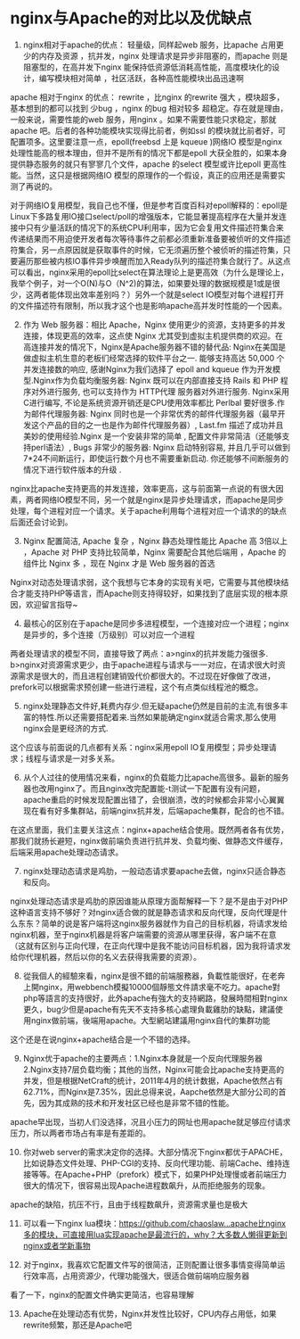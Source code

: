# nginx与Apache的对比以及优缺点

1. nginx相对于apache的优点： 轻量级，同样起web 服务，比apache 占用更少的内存及资源 ，抗并发，nginx 处理请求是异步非阻塞的，而apache 则是阻塞型的，在高并发下nginx 能保持低资源低消耗高性能，高度模块化的设计，编写模块相对简单 ，社区活跃，各种高性能模块出品迅速啊

apache 相对于nginx 的优点： rewrite ，比nginx 的rewrite 强大 ，模块超多，基本想到的都可以找到 少bug ，nginx 的bug 相对较多 超稳定。存在就是理由，一般来说，需要性能的web 服务，用nginx 。如果不需要性能只求稳定，那就apache 吧。后者的各种功能模块实现得比前者，例如ssl 的模块就比前者好，可配置项多。这里要注意一点，epoll(freebsd 上是 kqueue )网络IO 模型是nginx 处理性能高的根本理由，但并不是所有的情况下都是epoll 大获全胜的，如果本身提供静态服务的就只有寥寥几个文件，apache 的select 模型或许比epoll 更高性能。当然，这只是根据网络IO 模型的原理作的一个假设，真正的应用还是需要实测了再说的。


对于网络IO复用模型，我自己也不懂，但是参考百度百科对epoll解释的：epoll是Linux下多路复用IO接口select/poll的增强版本，它能显著提高程序在大量并发连接中只有少量活跃的情况下的系统CPU利用率，因为它会复用文件描述符集合来传递结果而不用迫使开发者每次等待事件之前都必须重新准备要被侦听的文件描述符集合，另一点原因就是获取事件的时候，它无须遍历整个被侦听的描述符集，只要遍历那些被内核IO事件异步唤醒而加入Ready队列的描述符集合就行了。从这点可以看出，nginx采用的epoll比select在算法理论上是更高效（为什么是理论上，我举个例子，对一个O(N)与O（N^2)的算法，如果要处理的数据规模是1或是很少，这两者能体现出效率差别吗？）另外一个就是select IO模型对每个进程打开的文件描述符有限制，所以我才这个也是影响apache高并发时性能的一个因素。

2. 作为 Web 服务器：相比 Apache，Nginx 使用更少的资源，支持更多的并发连接，体现更高的效率，这点使 Nginx 尤其受到虚拟主机提供商的欢迎。在高连接并发的情况下，Nginx是Apache服务器不错的替代品: Nginx在美国是做虚拟主机生意的老板们经常选择的软件平台之一. 能够支持高达 50,000 个并发连接数的响应, 感谢Nginx为我们选择了 epoll and kqueue 作为开发模型.Nginx作为负载均衡服务器: Nginx 既可以在内部直接支持 Rails 和 PHP 程序对外进行服务, 也可以支持作为 HTTP代理 服务器对外进行服务. Nginx采用C进行编写, 不论是系统资源开销还是CPU使用效率都比 Perlbal 要好很多.作为邮件代理服务器: Nginx 同时也是一个非常优秀的邮件代理服务器（最早开发这个产品的目的之一也是作为邮件代理服务器）, Last.fm 描述了成功并且美妙的使用经验.Nginx 是一个安装非常的简单 , 配置文件非常简洁（还能够支持perl语法）, Bugs 非常少的服务器: Nginx 启动特别容易, 并且几乎可以做到7*24不间断运行，即使运行数个月也不需要重新启动. 你还能够不间断服务的情况下进行软件版本的升级 .


nginx比apache支持更高的并发连接，效率更高，这与前面第一点说的有很大因素，两者网络IO模型不同，另一个就是nginx是异步处理请求，而apache是同步处理，每个进程对应一个请求。关于apache利用每个进程对应一个请求的的缺点后面还会讨论到。

3. Nginx 配置简洁, Apache 复杂 ，Nginx 静态处理性能比 Apache 高 3倍以上 ，Apache 对 PHP 支持比较简单，Nginx 需要配合其他后端用 ，Apache 的组件比 Nginx 多 ，现在 Nginx 才是 Web 服务器的首选


Nginx对动态处理请求弱，这个我想与它本身的实现有关吧，它需要与其他模块结合才能支持PHP等语言，而Apache则支持得较好，如果找到了底层实现的根本原因，欢迎留言指导~

4. 最核心的区别在于apache是同步多进程模型，一个连接对应一个进程；nginx是异步的，多个连接（万级别）可以对应一个进程


两者处理请求的模型不同，直接导致了两点：a>nginx的抗并发能力强很多. b>nginx对资源需求更少，由于apache进程与请求与一一对应，在请求很大时资源需求是很大的，而且进程创建销毁代价都很大的。不过现在好像做了改进，prefork可以根据需求预创建一些进行进程，这个有点类似线程池的概念。

5. nginx处理静态文件好,耗费内存少.但无疑apache仍然是目前的主流,有很多丰富的特性.所以还需要搭配着来.当然如果能确定nginx就适合需求,那么使用nginx会是更经济的方式.


这个应该与前面说的几点都有关系：nginx采用epoll IO复用模型；异步处理请求；线程与请求是一对多关系。

6. 从个人过往的使用情况来看，nginx的负载能力比apache高很多。最新的服务器也改用nginx了。而且nginx改完配置能-t测试一下配置有没有问题，apache重启的时候发现配置出错了，会很崩溃，改的时候都会非常小心翼翼现在看有好多集群站，前端nginx抗并发，后端apache集群，配合的也不错。


在这点里面，我们主要关注这点：nginx+apache结合使用。既然两者各有优势，那我们就扬长避短，nginx做前端负责进行抗并发、负载均衡、做静态文件缓存，后端采用apache处理动态请求。

7. nginx处理动态请求是鸡肋，一般动态请求要apache去做，nginx只适合静态和反向。


nginx处理动态请求是鸡肋的原因谁能从原理方面帮解释一下？是不是由于对PHP这种语言支持不够好？对nginx适合做的就是静态请求和反向代理，反向代理是什么东东？简单的说是客户端将这nginx服务器就作为自己的目标机器，将请求发给nginx机器，至于nginx机器是将客户端需要的资源从哪里获得，客户端不在意（这就有区别与正向代理，在正向代理中是我不能访问目标机器，因为我将请求发给你代理机器，然后以你的名义去获得我需要的资源）。

8. 從我個人的經驗來看，nginx是很不錯的前端服務器，負載性能很好，在老奔上開nginx，用webbench模擬10000個靜態文件請求毫不吃力。apache對php等語言的支持很好，此外apache有強大的支持網路，發展時間相對nginx更久，bug少但是apache有先天不支持多核心處理負載雞肋的缺點，建議使用nginx做前端，後端用apache。大型網站建議用nginx自代的集群功能


这个还是在说nginx+apache结合是一个不错的选择。

9. Nginx优于apache的主要两点：1.Nginx本身就是一个反向代理服务器 2.Nginx支持7层负载均衡；其他的当然，Nginx可能会比apache支持更高的并发，但是根据NetCraft的统计，2011年4月的统计数据，Apache依然占有62.71%，而Nginx是7.35%，因此总得来说，Aapche依然是大部分公司的首先，因为其成熟的技术和开发社区已经也是非常不错的性能。


apache早出现，当初人们没选择，况且小压力的网址也用apache就足够应付请求压力，所以两者市场占有率是有差距的。

10. 你对web server的需求决定你的选择。大部分情况下nginx都优于APACHE，比如说静态文件处理、PHP-CGI的支持、反向代理功能、前端Cache、维持连接等等。在Apache+PHP（prefork）模式下，如果PHP处理慢或者前端压力很大的情况下，很容易出现Apache进程数飙升，从而拒绝服务的现象。


apache的缺陷，抗压不行，且由于线程数飙升，资源需求量也是极大

11. 可以看一下nginx lua模块：https://github.com/chaoslaw...apache比nginx多的模块，可直接用lua实现apache是最流行的，why？大多数人懒得更新到nginx或者学新事物 

12. 对于nginx，我喜欢它配置文件写的很简洁，正则配置让很多事情变得简单运行效率高，占用资源少，代理功能强大，很适合做前端响应服务器

看了一下，nginx的配置文件确实更简洁，也容易理解

13. Apache在处理动态有优势，Nginx并发性比较好，CPU内存占用低，如果rewrite频繁，那还是Apache吧 
